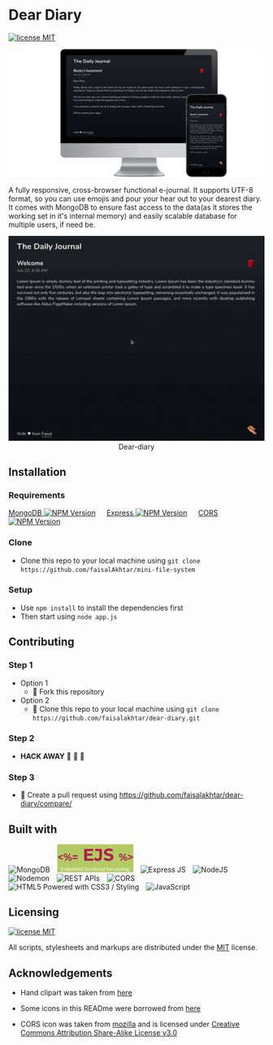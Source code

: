 # Dear Diary

[![license MIT](https://img.shields.io/static/v1?label=LICENSE&message=MIT&color=informational)](LICENSE)

<p align="center">
  <img src="screenshots/preview.png" alt="Dear-diary" width="800">
</p>

A fully responsive, cross-browser functional e-journal. It supports UTF-8 format, so you can use emojis and pour your hear out to your dearest diary. It comes with MongoDB to ensure fast access to the data(as it stores the working set in it's internal memory) and easily scalable database for multiple users, if need be.

<p align="center">
  <img src="screenshots/GIF.gif" alt="Dear-diary GIF" width="600">
  <br>
  Dear-diary
</p>


## Installation

### Requirements
[MongoDB ![NPM Version](https://img.shields.io/npm/v/mongodb.svg)](https://npmjs.org/package/mongodb)
&emsp;
[Express ![NPM Version](https://img.shields.io/npm/v/express.svg)](https://npmjs.org/package/express)
&emsp;
[CORS ![NPM Version](https://img.shields.io/npm/v/cors.svg)](https://npmjs.org/package/cors)

### Clone
- Clone this repo to your local machine using `git clone https://github.com/faisalAkhtar/mini-file-system`

### Setup
- Use `npm install` to install the dependencies first
- Then start using `node app.js`


## Contributing
### Step 1
- Option 1
  - :fork_and_knife: Fork this repository
- Option 2
  -  :dancers: Clone this repo to your local machine using ```git clone https://github.com/faisalakhtar/dear-diary.git```

### Step 2
- **HACK AWAY** :hammer: :hammer: :hammer:

### Step 3
- :repeat: Create a pull request using https://github.com/faisalakhtar/dear-diary/compare/


## Built with

<img width="120" src="https://webassets.mongodb.com/_com_assets/cms/MongoDB_Logo_FullColorBlack_RGB-4td3yuxzjs.png" alt="MongoDB" title="MongoDB">&emsp;<img width="150" src="screenshots/ejs.png" alt="Embedded JavaScript templating" title="Embedded JavaScript templating">&emsp;<img width="150" src="https://expressjs.com/images/express-facebook-share.png" alt="Express JS" title="Express JS">&emsp;<img width="125" src="https://upload.wikimedia.org/wikipedia/commons/thumb/d/d9/Node.js_logo.svg/1200px-Node.js_logo.svg.png" alt="NodeJS" title="NodeJS">&emsp;<img width="80" src="https://user-images.githubusercontent.com/13700/35731649-652807e8-080e-11e8-88fd-1b2f6d553b2d.png" alt="Nodemon" title="Nodemon">&emsp;<img width="100" src="https://upload.wikimedia.org/wikipedia/commons/thumb/6/6c/Cloud-API-Logo.svg/1200px-Cloud-API-Logo.svg.png" alt="REST APIs" title="REST APIs">&emsp;<img width="100" src="https://addons.cdn.mozilla.net/user-media/addon_icons/968/968777-64.png?modified=6aed8830" alt="CORS" title="CORS">&emsp;<img width="175" src="https://www.w3.org/html/logo/badge/html5-badge-h-css3.png" alt="HTML5 Powered with CSS3 / Styling" title="HTML5 Powered with CSS3 / Styling">&emsp;<img width="90" src="https://upload.wikimedia.org/wikipedia/commons/6/6a/JavaScript-logo.png" alt="JavaScript" title="JavaScript">


## Licensing

[![license MIT](https://img.shields.io/static/v1?label=LICENSE&message=MIT&color=informational)](LICENSE)

All scripts, stylesheets and markups are distributed under the [MIT](LICENSE) license.

## Acknowledgements

- Hand clipart was taken from [here](https://svg-clipart.com/icon/oGK8NhS-hand-writing-clipart)

- Some icons in this READme were borrowed from [here](https://commons.wikimedia.org/wiki/Main_Page)

- CORS icon was taken from [mozilla](https://mozilla.org/) and is licensed under [Creative Commons Attribution Share-Alike License v3.0](https://creativecommons.org/licenses/by-sa/3.0/)
